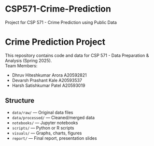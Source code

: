 # CSP571-Crime-Prediction
Project for CSP 571 - Crime Prediction using Public Data

# Crime Prediction Project

This repository contains code and data for CSP 571 - Data Preparation & Analysis (Spring 2025).  
Team Members: 
- Dhruv Hiteshkumar Arora  A20592821
- Devarsh Prashant Kale    A20593537
- Harsh Satishkumar Patel  A20593019

## Structure
- `data/raw/` — Original data files
- `data/processed/` — Cleaned/merged data
- `notebooks/` — Jupyter notebooks
- `scripts/` — Python or R scripts
- `visuals/` — Graphs, charts, figures
- `report/` — Final report, presentation slides

